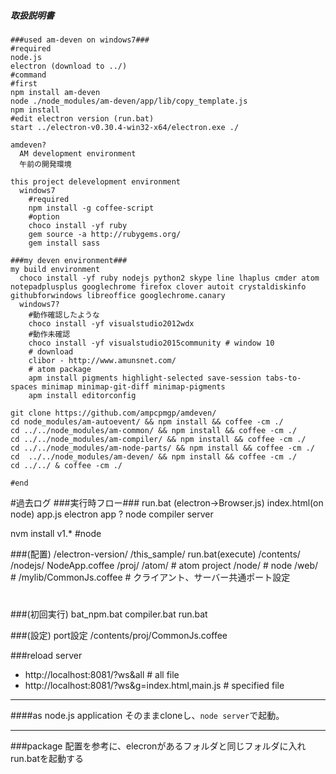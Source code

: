 ##### 取扱説明書
```coffee-script
###used am-deven on windows7###
#required
node.js
electron (download to ../)
#command
#first
npm install am-deven
node ./node_modules/am-deven/app/lib/copy_template.js
npm install
#edit electron version (run.bat)
start ../electron-v0.30.4-win32-x64/electron.exe ./

amdeven?
  AM development environment
  午前の開発環境

this project delevelopment environment
  windows7
    #required
    npm install -g coffee-script
    #option
    choco install -yf ruby
    gem source -a http://rubygems.org/
    gem install sass

###my deven environment###
my build environment
  choco install -yf ruby nodejs python2 skype line lhaplus cmder atom notepadplusplus googlechrome firefox clover autoit crystaldiskinfo githubforwindows libreoffice googlechrome.canary
  windows7?
    #動作確認したような
    choco install -yf visualstudio2012wdx
    #動作未確認
    choco install -yf visualstudio2015community # window 10
    # download
    clibor - http://www.amunsnet.com/
    # atom package
    apm install pigments highlight-selected save-session tabs-to-spaces minimap minimap-git-diff minimap-pigments
    apm install editorconfig

git clone https://github.com/ampcpmgp/amdeven/
cd node_modules/am-autoevent/ && npm install && coffee -cm ./
cd ../../node_modules/am-common/ && npm install && coffee -cm ./
cd ../../node_modules/am-compiler/ && npm install && coffee -cm ./
cd ../../node_modules/am-node-parts/ && npm install && coffee -cm ./
cd  ../../node_modules/am-deven/ && npm install && coffee -cm ./
cd ../../ & coffee -cm ./

#end
```
#過去ログ
###実行時フロー###
  run.bat (electron->Browser.js)
  index.html(on node)
    app.js
      electron app
        ?
      node
        compiler
        server

  nvm install v1.* #node

###(配置)
  /electron-version/
  /this_sample/
    run.bat(execute)
    /contents/
      /nodejs/
        NodeApp.coffee
      /proj/
        /atom/ # atom project
        /node/ # node
        /web/ #
          /mylib/CommonJs.coffee # クライアント、サーバー共通ポート設定
#

###(初回実行)
  bat_npm.bat
  compiler.bat
  run.bat

###(設定)
port設定
  /contents/proj/CommonJs.coffee


###reload server
* http://localhost:8081/?ws&all # all file
* http://localhost:8081/?ws&g=index.html,main.js # specified file

---
####as node.js application
そのままcloneし、`node server`で起動。


---
###package
配置を参考に、elecronがあるフォルダと同じフォルダに入れrun.batを起動する
